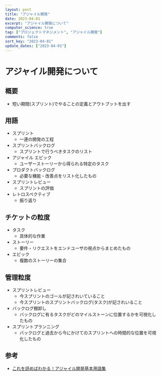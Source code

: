 ```yaml
---
layout: post
title: "アジャイル開発"
date: 2023-04-01
excerpt: "アジャイル開発について"
computer_science: true
tag: ["プロジェクトマネジメント", "アジャイル開発"]
comments: false
sort_key: "2023-04-01"
update_dates: ["2023-04-01"]
---
```


# アジャイル開発について

## 概要
 - 短い期間(スプリント)でやることの定義とアウトプットを出す

## 用語
 - スプリント
   - 一連の開発の工程
 - スプリントバックログ
   - スプリントで行うべきタスクのリスト
 - アジャイル エピック
   - ユーザーストーリーから得られる特定のタスク  
 - プロダクトバックログ
   - 必要な機能・改善点をリスト化したもの
 - スプリントレビュー
   - スプリントの評価  
 - レトロスペクティブ
   - 振り返り      

## チケットの粒度
 - タスク
   - 具体的な作業
 - ストーリー
   - 要件・リクエストをエンドユーザの視点からまとめたもの
 - エピック
   - 複数のストーリーの集合

## 管理粒度
 - スプリントレビュー
   - 今スプリントのゴールが記されいていること
   - 今スプリントのスプリントバックログ(タスク)が記されいること
 - バックログ棚卸し
   - バックログに有るタスクがどのマイルストーンに位置するかを可視化したもの
 - スプリントプランニング
   - バックログと過去から今にかけてのスプリントへの時間的な位置を可視化したもの
  

## 参考
 - [これを読めばわかる！アジャイル開発基本用語集](https://enlyt.co.jp/blog/agile/)
